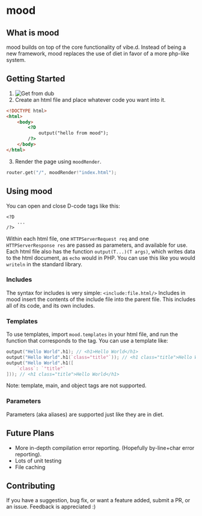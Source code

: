 # mood
## What is mood
mood builds on top of the core functionality of vibe.d. Instead of being a new framework, mood replaces the use of diet in favor of a more php-like system.
## Getting Started
1. ![Get from dub](https://mood.dub.pm)
2. Create an html file and place whatever code you want into it.
```html
<!DOCTYPE html>
<html>
    <body>
        <?D
            output("hello from mood");
        /?>
    </body>
</html>
```
3. Render the page using `moodRender`.
```D
router.get("/", moodRender!"index.html");
```
## Using mood
You can open and close D-code tags like this:
```
<?D
    ...
/?>
```
Within each html file, one `HTTPServerRequest req` and one `HTTPServerResponse res` are passed as parameters, and available for use.
Each html file also has the function `output(T...)(T args)`, which writes data to the html document, as `echo` would in PHP. You can use this like you would `writeln` in the standard library.
### Includes
The syntax for includes is very simple:
`<include:file.html/>`
Includes in mood insert the contents of the include file into the parent file. This includes all of its code, and its own includes.
### Templates
To use templates, import `mood.templates` in your html file, and run the function that corresponds to the tag.
You can use a template like:
```D
output("Hello World".h1); // <h1>Hello World</h1>
output("Hello World".h1(`class="title"`)); // <h1 class="title">Hello World</h1>
output("Hello World".h1([
    `class`: `"title"`
])); // <h1 class="title">Hello World</h1>
```
Note: template, main, and object tags are not supported.
### Parameters
Parameters (aka aliases) are supported just like they are in diet.
## Future Plans
+ More in-depth compilation error reporting. (Hopefully by-line+char error reporting).
+ Lots of unit testing
+ File caching
## Contributing
If you have a suggestion, bug fix, or want a feature added, submit a PR, or an issue. Feedback is appreciated :)

